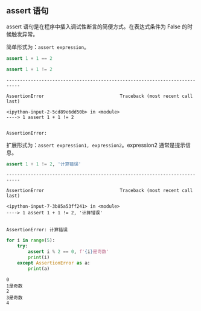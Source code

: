## assert 语句

assert 语句是在程序中插入调试性断言的简便方式。在表达式条件为 False 的时候触发异常。

简单形式为：`assert expression`。


```python
assert 1 + 1 == 2
```


```python
assert 1 + 1 != 2
```


    ---------------------------------------------------------------------------

    AssertionError                            Traceback (most recent call last)

    <ipython-input-2-5cd89e6dd50b> in <module>
    ----> 1 assert 1 + 1 != 2
    

    AssertionError: 


扩展形式为：`assert expression1, expression2`。expression2 通常是提示信息。


```python
assert 1 + 1 != 2, '计算错误'
```


    ---------------------------------------------------------------------------

    AssertionError                            Traceback (most recent call last)

    <ipython-input-7-3b85a53ff241> in <module>
    ----> 1 assert 1 + 1 != 2, '计算错误'
    

    AssertionError: 计算错误



```python
for i in range(5):
    try:
        assert i % 2 == 0, f'{i}是奇数'
        print(i)
    except AssertionError as a:
        print(a)
```

    0
    1是奇数
    2
    3是奇数
    4
    
